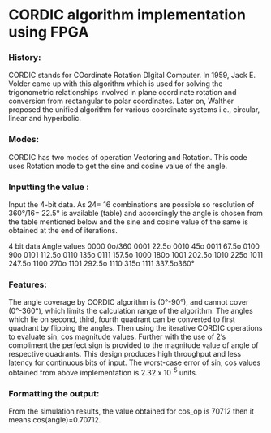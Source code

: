 # CORDIC algorithm implementation using FPGA
### History:
CORDIC stands for COordinate Rotation DIgital Computer. In 1959, Jack E. Volder came up with this algorithm which is used for solving the trigonometric relationships involved in plane coordinate rotation and conversion from rectangular to polar coordinates. Later on, Walther proposed the unified algorithm for various coordinate systems i.e., circular, linear and hyperbolic.
### Modes:
CORDIC has two modes of operation Vectoring and Rotation. This code uses Rotation mode to get the sine and cosine value of the angle. 

### Inputting the value :

Input the 4-bit data. As 24= 16 combinations are possible so resolution of 360°/16= 22.5° is available (table) and accordingly the angle is chosen from the table mentioned below and the sine and cosine value of the same is obtained at the end of iterations.

4 bit data	Angle values
0000	0o/360
0001	22.5o
0010	45o
0011	67.5o
0100	90o
0101	112.5o
0110	135o
0111	157.5o
1000	180o
1001	202.5o
1010	225o
1011	247.5o
1100	270o
1101	292.5o
1110	315o
1111	337.5o360°

### Features:

The angle coverage by CORDIC algorithm is (0°-90°), and cannot cover (0°-360°), which limits the calculation range of the algorithm. The angles which lie on second, third, fourth quadrant can be converted to first quadrant by flipping the angles. Then using the iterative CORDIC operations to evaluate sin, cos magnitude values. Further with the use of 2’s compliment the perfect sign is provided to the magnitude value of angle of respective quadrants. This design produces high throughput and less latency for continuous bits of input.
 The worst-case error of sin, cos values obtained from above implementation is 2.32 x 10<sup>-5</sup> units.

### Formatting the output:

From the simulation results, the value obtained for cos_op is 70712 then it means cos(angle)=0.70712. 


